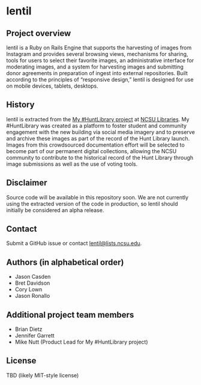 lentil
======

Project overview
--------
lentil is a Ruby on Rails Engine that supports the harvesting of images from Instagram and provides several browsing views, mechanisms for sharing, tools for users to select their favorite images, an administrative interface for moderating images, and a system for harvesting images and submitting donor agreements in preparation of ingest into external repositories. Built according to the principles of “responsive design,” lentil is designed for use on mobile devices, tablets, desktops.

History
-------
lentil is extracted from the [My #HuntLibrary project](http://www.lib.ncsu.edu/dli/projects/MHL) at [NCSU Libraries](http://www.lib.ncsu.edu/). My #HuntLibrary was created as a platform to foster student and community engagement with the new building via social media imagery and to preserve and archive these images as part of the record of the Hunt Library launch. Images from this crowdsourced documentation effort will be selected to become part of our permanent digital collections, allowing the NCSU community to contribute to the historical record of the Hunt Library through image submissions as well as the use of voting tools.

Disclaimer
----------
Source code will be available in this repository soon. We are not currently using the extracted version of the code in production, so lentil should initially be considered an alpha release.

Contact
-------
Submit a GitHub issue or contact lentil@lists.ncsu.edu.

Authors (in alphabetical order)
-------
* Jason Casden
* Bret Davidson
* Cory Lown
* Jason Ronallo

Additional project team members
--------
* Brian Dietz
* Jennifer Garrett
* Mike Nutt (Product Lead for My #HuntLibrary project)

License
-------
TBD (likely MIT-style license)
